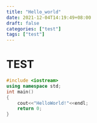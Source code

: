 ```yaml
---
title: "Hello_world"
date: 2021-12-04T14:19:49+08:00
draft: false
categories: ["test"]
tags: ["test"]
---
```




# TEST

```c++
#include <iostream>
using namespace std;
int main()
{
	cout<<"HelloWorld!"<<endl;
    return 0;
}
```

